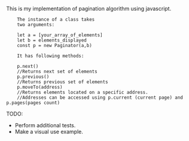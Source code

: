 This is my implementation of pagination algorithm using javascript.

```
    The instance of a class takes
    two arguments:

    let a = [your_array_of_elements]
    let b = elements_displayed
    const p = new Paginator(a,b)
```

``` 
    It has following methods:

    p.next()
    //Returns next set of elements
    p.previous()
    //Returns previous set of elements
    p.moveTo(address)
    //Returns elements located on a specific address.
    //Addresses can be accessed using p.current (current page) and p.pages(pages count)
```

TODO:
- Perform additional tests.
- Make a visual use example.


